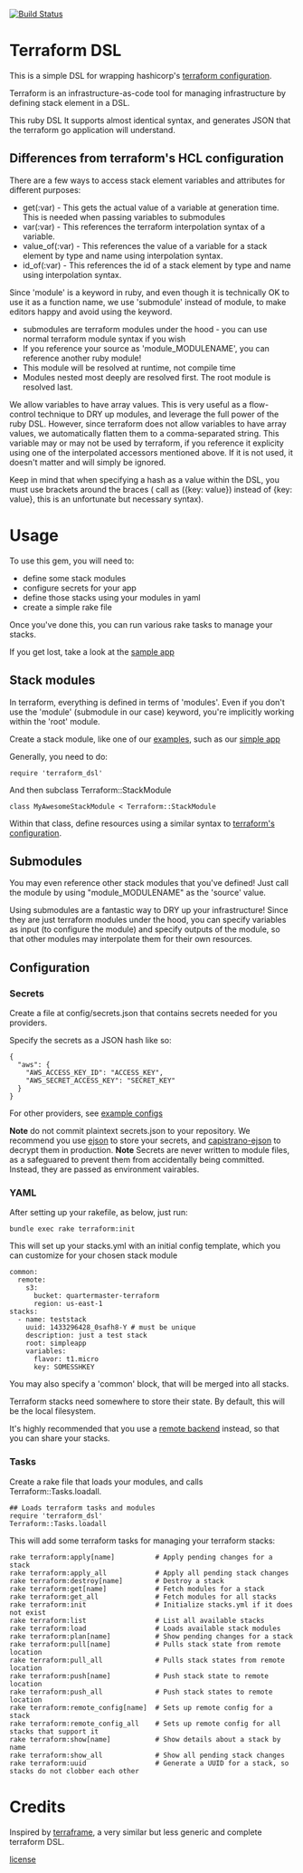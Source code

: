 [![Build Status](https://travis-ci.org/dalehamel/terraform_dsl.svg)](https://travis-ci.org/dalehamel/terraform_dsl)

# Terraform DSL

This is a simple DSL for wrapping hashicorp's [terraform configuration](https://terraform.io/docs/configuration/index.html).

Terraform is an infrastructure-as-code tool for managing infrastructure by defining stack element in a DSL.

This ruby DSL It supports almost identical syntax, and generates JSON that the terraform go application will understand.

## Differences from terraform's HCL configuration

There are a few ways to access stack element variables and attributes for different purposes:

* get(:var) - This gets the actual value of a variable at generation time. This is needed when passing variables to submodules
* var(:var) - This references the terraform interpolation syntax of a variable.
* value\_of(:var) - This references the value of a variable for a stack element by type and name using interpolation syntax.
* id\_of(:var) - This references the id of a stack element by type and name using interpolation syntax.

Since 'module' is a keyword in ruby, and even though it is technically OK to use it as a function name, we use 'submodule' instead of module, to make editors happy and avoid using the keyword.
* submodules are terraform modules under the hood - you can use normal terraform module syntax if you wish
* If you reference your source as 'module\_MODULENAME', you can reference another ruby module!
 * This module will be resolved at runtime, not compile time
 * Modules nested most deeply are resolved first. The root module is resolved last.

We allow variables to have array values. This is very useful as a flow-control technique to DRY up modules, and leverage the full power of the ruby DSL.
However, since terraform does not allow variables to have array values, we automatically flatten them to a comma-separated string. This variable may or may not be used by terraform, if you reference it explicity using one of the interpolated accessors mentioned above. If it is not used, it doesn't matter and will simply be ignored.

Keep in mind that when specifying a hash as a value within the DSL, you must use brackets around the braces ( call as ({key: value}) instead of {key: value}, this is an unfortunate but necessary syntax).

# Usage

To use this gem, you will need to:

* define some stack modules
* configure secrets for your app
* define those stacks using your modules in yaml
* create a simple rake file

Once you've done this, you can run various rake tasks to manage your stacks.

If you get lost, take a look at the [sample app](https://github.com/dalehamel/terraform_dsl_sample)

## Stack modules

In terraform, everything is defined in terms of 'modules'. Even if you don't use the 'module' (submodule in our case) keyword, you're implicitly working within the 'root' module.

Create a stack module, like one of our [examples](examples), such as our [simple app](examples/simple_app.rb)

Generally, you need to do:

```
require 'terraform_dsl'
```

And then subclass Terraform::StackModule

```
class MyAwesomeStackModule < Terraform::StackModule
```

Within that class, define resources using a similar syntax to [terraform's configuration](https://terraform.io/docs/configuration/index.html).

## Submodules

You may even reference other stack modules that you've defined! Just call the module by using "module\_MODULENAME" as the 'source' value.

Using submodules are a fantastic way to DRY up your infrastructure! Since they are just terraform modules under the hood, you can specify variables as input (to configure the module) and specify outputs of the module, so that other modules may interpolate them for their own resources.

## Configuration

### Secrets

Create a file at config/secrets.json that contains secrets needed for you providers.

Specify the secrets as a JSON hash like so:

```
{
  "aws": {
    "AWS_ACCESS_KEY_ID": "ACCESS_KEY",
    "AWS_SECRET_ACCESS_KEY": "SECRET_KEY"
  }
}
```

For other providers, see [example configs](examples/secretconfig)

**Note** do not commit plaintext secrets.json to your repository. We recommend you use [ejson](https://github.com/Shopify/ejson) to store your secrets, and [capistrano-ejson](https://github.com/Shopify/capistrano-ejson) to decrypt them in production.
**Note** Secrets are never written to module files, as a safeguared to prevent them from accidentally being committed. Instead, they are passed as environment vairables.

### YAML

After setting up your rakefile, as below, just run:

```
bundle exec rake terraform:init
```

This will set up your stacks.yml with an initial config template, which you can customize for your chosen stack module

```
common:
  remote:
    s3:
      bucket: quartermaster-terraform
      region: us-east-1
stacks:
  - name: teststack
    uuid: 1433296428_0safh8-Y # must be unique
    description: just a test stack
    root: simpleapp
    variables:
      flavor: t1.micro
      key: SOMESSHKEY
```

You may also specify a 'common' block, that will be merged into all stacks.

Terraform stacks need somewhere to store their state. By default, this will be the local filesystem.

It's highly recommended that you use a [remote backend](https://www.terraform.io/docs/commands/remote-config.html) instead, so that you can share your stacks.

### Tasks

Create a rake file that loads your modules, and calls Terraform::Tasks.loadall.

```
## Loads terraform tasks and modules
require 'terraform_dsl'
Terraform::Tasks.loadall

```

This will add some terraform tasks for managing your terraform stacks:

```
rake terraform:apply[name]          # Apply pending changes for a stack
rake terraform:apply_all            # Apply all pending stack changes
rake terraform:destroy[name]        # Destroy a stack
rake terraform:get[name]            # Fetch modules for a stack
rake terraform:get_all              # Fetch modules for all stacks
rake terraform:init                 # Initialize stacks.yml if it does not exist
rake terraform:list                 # List all available stacks
rake terraform:load                 # Loads available stack modules
rake terraform:plan[name]           # Show pending changes for a stack
rake terraform:pull[name]           # Pulls stack state from remote location
rake terraform:pull_all             # Pulls stack states from remote location
rake terraform:push[name]           # Push stack state to remote location
rake terraform:push_all             # Push stack states to remote location
rake terraform:remote_config[name]  # Sets up remote config for a stack
rake terraform:remote_config_all    # Sets up remote config for all stacks that support it
rake terraform:show[name]           # Show details about a stack by name
rake terraform:show_all             # Show all pending stack changes
rake terraform:uuid                 # Generate a UUID for a stack, so stacks do not clobber each other
```

# Credits

Inspired by [terraframe](https://github.com/eropple/terraframe), a very similar but less generic and complete terraform DSL.

[license](LICENSE)
